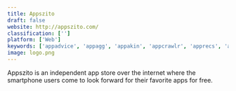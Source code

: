 ```yaml
---
title: Appszito
draft: false 
website: http://appszito.com/
classification: ['']
platform: ['Web']
keywords: ['appadvice', 'appagg', 'appakin', 'appcrawlr', 'apprecs', 'appstream', 'appticker', 'appzapp_hd_pro', 'apple_sliced', 'appszoom', 'aptoide', 'hackstore', 'jazzmyapp', 'magicube', 'theappstore.org', 'scoop']
image: logo.png
---
```

Appszito is an independent app store over the internet where the smartphone users come to look forward for their favorite apps for free.